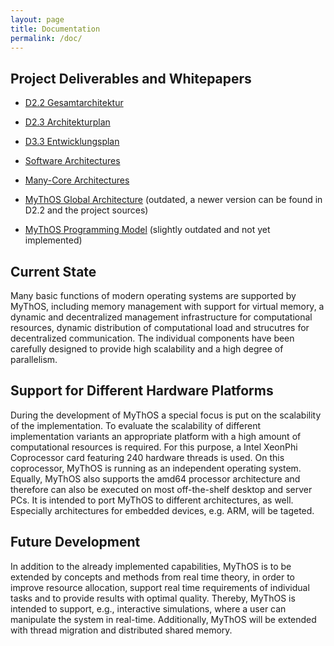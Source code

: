 ```yaml
---
layout: page
title: Documentation
permalink: /doc/
---
```


## Project Deliverables and Whitepapers

* [D2.2 Gesamtarchitektur]({{site.baseurl}}/doc/D2_2_Gesamtarchitektur.pdf)
* [D2.3 Architekturplan]({{site.baseurl}}/doc/D2_3_Architekturplan.pdf)
* [D3.3 Entwicklungsplan]({{site.baseurl}}/doc/D3_3_Entwicklungsplan.pdf)

* [Software Architectures]({{site.baseurl}}/doc/whitepaper-software-architecture-fundamentals.pdf)
* [Many-Core Architectures]({{site.baseurl}}/doc/whitepaper-many-core-hardware-architectures.pdf)
* [MyThOS Global Architecture]({{site.baseurl}}/doc/whitepaper-global-architecture.pdf) (outdated, a newer version can be found in D2.2 and the project sources)
* [MyThOS Programming Model]({{site.baseurl}}/doc/whitepaper-programming-model.pdf) (slightly outdated and not yet implemented)


## Current State

Many basic functions of modern operating systems are supported by MyThOS, including memory management with support for virtual memory, a dynamic and decentralized management infrastructure for computational resources, dynamic distribution of computational load and strucutres for decentralized communication. The individual components have been carefully designed to provide high scalability and a high degree of parallelism.

## Support for Different Hardware Platforms

During the development of MyThOS a special focus is put on the scalability of the implementation. To evaluate the scalability of different implementation variants an appropriate platform with a high amount of computational resources is required. For this purpose, a Intel XeonPhi Coprocessor card featuring 240 hardware threads is used. On this coprocessor, MyThOS is running as an independent operating system. Equally, MyThOS also supports the amd64 processor architecture and therefore can also be executed on most off-the-shelf desktop and server PCs.
It is intended to port MyThOS to different architectures, as well. Especially architectures for embedded devices, e.g. ARM, will be tageted.

## Future Development

In addition to the already implemented capabilities, MyThOS is to be extended by concepts and methods from real time theory, in order to improve resource allocation, support real time requirements of individual tasks and to provide results with optimal quality. Thereby, MyThOS is intended to support, e.g., interactive simulations, where a user can manipulate the system in real-time. Additionally, MyThOS will be extended with thread migration and distributed shared memory.
